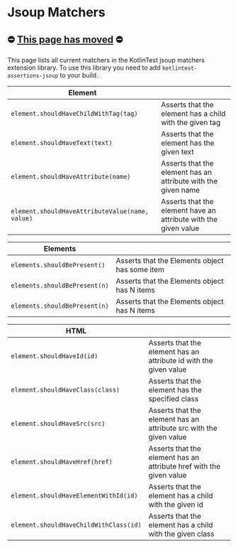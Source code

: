 Jsoup Matchers
==========

## ⛔️ [This page has moved](https://kotest.io/docs/assertions/jsoup-matchers.html) ⛔ ️

This page lists all current matchers in the KotlinTest jsoup matchers extension library. To use this library
 you need to add `kotlintest-assertions-jsoup` to your build.

| Element | |
| --- | --- |
| `element.shouldHaveChildWithTag(tag)` | Asserts that the element has a child with the given tag  |
| `element.shouldHaveText(text)` | Asserts that the element has the given text  |
| `element.shouldHaveAttribute(name)` | Asserts that the element has an attribute with the given name |
| `element.shouldHaveAttributeValue(name, value)` | Asserts that the element have an attribute with the given value  |

| Elements | |
| --- | --- |
| `elements.shouldBePresent()` | Asserts that the Elements object has some item |
| `elements.shouldBePresent(n)` | Asserts that the Elements object has N items |
| `elements.shouldBePresent(n)` | Asserts that the Elements object has N items |

| HTML | |
| --- | --- |
| `element.shouldHaveId(id)` | Asserts that the element has an attribute id with the given value |
| `element.shouldHaveClass(class)` | Asserts that the element has the specified class |
| `element.shouldHaveSrc(src)` | Asserts that the element has an attribute src with the given value |
| `element.shouldHaveHref(href)` | Asserts that the element has an attribute href with the given value |
| `element.shouldHaveElementWithId(id)` | Asserts that the element has a child with the given id |
| `element.shouldHaveChildWithClass(id)` | Asserts that the element has a child with the given class |
